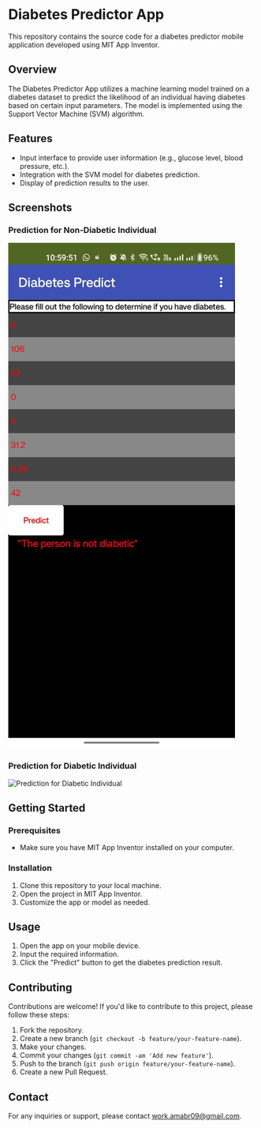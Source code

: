 # Diabetes Predictor App

This repository contains the source code for a diabetes predictor mobile application developed using MIT App Inventor.

## Overview

The Diabetes Predictor App utilizes a machine learning model trained on a diabetes dataset to predict the likelihood of an individual having diabetes based on certain input parameters. The model is implemented using the Support Vector Machine (SVM) algorithm.

## Features

- Input interface to provide user information (e.g., glucose level, blood pressure, etc.).
- Integration with the SVM model for diabetes prediction.
- Display of prediction results to the user.

## Screenshots

### Prediction for Non-Diabetic Individual
![Prediction for Non-Diabetic Individual](/Output_Images/Non_Diabetic.jpeg)

### Prediction for Diabetic Individual
![Prediction for Diabetic Individual](URL_TO_IMAGE_DIABETIC)

## Getting Started

### Prerequisites

- Make sure you have MIT App Inventor installed on your computer.

### Installation

1. Clone this repository to your local machine.
2. Open the project in MIT App Inventor.
3. Customize the app or model as needed.

## Usage

1. Open the app on your mobile device.
2. Input the required information.
3. Click the "Predict" button to get the diabetes prediction result.

## Contributing

Contributions are welcome! If you'd like to contribute to this project, please follow these steps:

1. Fork the repository.
2. Create a new branch (`git checkout -b feature/your-feature-name`).
3. Make your changes.
4. Commit your changes (`git commit -am 'Add new feature'`).
5. Push to the branch (`git push origin feature/your-feature-name`).
6. Create a new Pull Request.

## Contact

For any inquiries or support, please contact work.amabr09@gmail.com.
